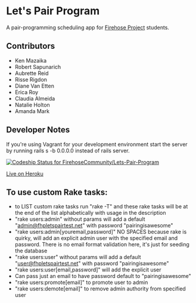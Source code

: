 # Let's Pair Program

A pair-programming scheduling app for [Firehose Project](http://thefirehoseproject.com) students.


## Contributors

* Ken Mazaika
* Robert Sapunarich
* Aubrette Reid
* Risse Rigdon
* Diane Van Etten
* Erica Roy
* Claudia Almeida
* Natalie Holton
* Amanda Mark


## Developer Notes
If you're using Vagrant for your development environment start the server by running rails s -b 0.0.0.0 instead of rails server.

[ ![Codeship Status for FirehoseCommunity/Lets-Pair-Program](https://codeship.com/projects/4e7b2d80-cf85-0133-c208-7ebf8e5f4104/status?branch=master)](https://codeship.com/projects/141277)

[Live on Heroku](http://fhp-lets-pair-program.herokuapp.com)

## To use custom Rake tasks:

* to LIST custom rake tasks run "rake -T" and these rake tasks will be at the end of the list alphabetically with usage in the description
* "rake users:admin" without params will add a default "admin@fhpletspairtest.net" with password "pairingisawesome"
* "rake users:admin[youremail,password]" NO SPACES because rake is quirky, will add an explicit admin user with the specified email and password. There is no email format validation here, it's just for seeding the database
* "rake users:user" without params will add a default "user@fhpletspairtest.net" with password "pairingisawesome"
* "rake users:user[email,password]" will add the explicit user
* Can pass just an email to have password default to "pairingisawesome"
* "rake users:promote[email]" to promote user to admin
* "rake users:demote[email]" to remove admin authority from specified user
